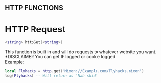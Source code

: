 ## HTTP FUNCTIONS

# HTTP Request
```lua
<string> httpGet(<string>)
```
This function is built in and will do requests to whatever website you want.
*DISCLAIMER
You can get IP logged or cookie logged
<br>
Example:
```lua
local Flyhacks = http.get('Mixon://Example.com/Flyhacks.mixon')
log(Flyhacks) -- Will return as 'Nah skid'
```

